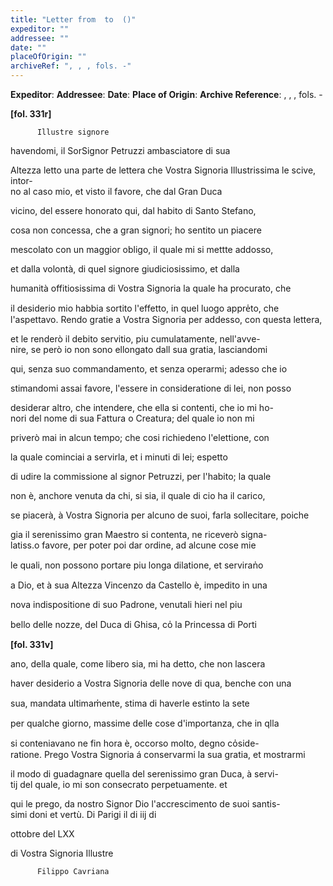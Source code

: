 ```yaml
---
title: "Letter from  to  ()"
expeditor: ""
addressee: ""
date: ""
placeOfOrigin: ""
archiveRef: ", , , fols. -"
---
```


**Expeditor**: 
**Addressee**: 
**Date**: 
**Place of Origin**: 
**Archive Reference**: , , , fols. -


    
      
        
**[fol. 331r]**

        
          Illustre signore
        


        
            
havendomi, il SorSignor Petruzzi ambasciatore di sua 
            
Altezza letto una parte de lettera che Vostra Signoria Illustrissima le scive, intor-  
no al caso mio, et visto il favore, che dal Gran Duca
            
vicino, del essere honorato qui, dal habito di Santo Stefano,
            
cosa non concessa, che a gran signori; ho sentito un piacere
            
mescolato con un maggior obligo, il quale mi si mettte addosso,
            
et dalla volontà, di quel signore giudiciosissimo, et dalla
            
humanità offitiosissima di Vostra Signoria la quale ha procurato, che
            
il desiderio mio habbia sortito l'effetto, in quel luogo appre̍to, che l'aspettavo. Rendo gratie a Vostra Signoria per addesso, con questa lettera,
            
et le renderò il debito servitio, piu cumulatamente, nell'avve-  
nire, se però io non sono ellongato dall sua gratia, lasciandomi
            
qui, senza suo commandamento, et senza operarmi; adesso che io
            
stimandomi assai favore, l'essere in consideratione di lei, non posso
            
desiderar altro, che intendere, che ella si contenti, che io mi ho-  
nori del nome di sua Fattura o Creatura; del quale io non mi
            
priverò mai in alcun tempo; che cosi richiedeno l'elettione, con
            
la quale cominciai a servirla, et i minuti di lei; espetto
            
di udire la commissione al signor Petruzzi, per l'habito; la quale
            
non è, anchore venuta da chi, si sia, il quale di cio ha il carico,
            
se piacerà, à Vostra Signoria per alcuno de suoi, farla sollecitare, poiche
            
gia il serenissimo gran Maestro si contenta, ne riceverò signa-  
latiss.o favore, per poter poi dar ordine, ad alcune cose mie
            
le quali, non possono portare piu longa dilatione, et serviran̍o
            
a Dio, et à sua Altezza Vincenzo da Castello è, impedito in una
            
nova indispositione di suo Padrone, venutali hieri nel piu
            
bello delle nozze, del Duca di Ghisa, co̍ la Princessa di Porti
        


        
**[fol. 331v]**

        
            
ano, della quale, come libero sia, mi ha detto, che non lascera
            
haver desiderio a Vostra Signoria delle nove di qua, benche con una
            
sua, mandata ultimam̍ente, stima di haverle estinto la sete
            
per qualche giorno, massime delle cose d'importanza, che in qlla
            
si conteniavano ne fin hora è, occorso molto, degno co̍side-  
ratione. Prego Vostra Signoria á conservarmi la sua gratia, et mostrarmi
            
il modo di guadagnare quella del serenissimo gran Duca, à servi-  
tij del quale, io mi son consecrato perpetuamente. et
            
qui le prego, da nostro Signor Dio l'accrescimento de suoi santis-  
simi doni et vertù. Di Parigi il di iij di
            
ottobre del LXX
        


        
            
di Vostra Signoria Illustre
            

          Filippo Cavriana
        


      
    
  